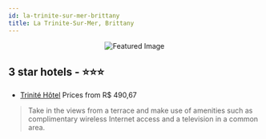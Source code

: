 ```yaml
---
id: la-trinite-sur-mer-brittany
title: La Trinite-Sur-Mer, Brittany
---
```


<center><img src="https://i.travelapi.com/hotels/3000000/2460000/2458000/2457963/1fd8837b_z.jpg" alt="Featured Image" /></center>


##  3 star hotels - ⭐️⭐️⭐️

-    [Trinité Hôtel](https://us.hurb.com/hotels/la-trinite-sur-mer/trinite-hotel-JNP-JP252651?cmp=18055) Prices from R$ 490,67
   > Take in the views from a terrace and make use of amenities such as complimentary wireless Internet access and a television in a common area.
